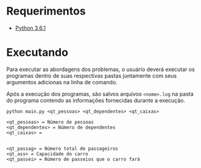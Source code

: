 # Requerimentos

* [Python 3.6.1](https://www.python.org/ftp/python/3.6.1/python-3.6.1.exe)

# Executando

Para executar as abordagens dos problemas, o usuário deverá executar os programas dentro de suas respectivas pastas juntamente com seus argumentos adicionas na linha de comando.

Após a execução dos programas, são salvos arquivos `<nome>.log` na pasta do programa contendo as informações fornecidas durante a execução.

```
python main.py <qt_pessoas> <qt_dependentes> <qt_caixas>

<qt_pessoas> = Número de pessoas
<qt_dependentes> = Número de dependentes
<qt_caixas> = 


<qt_passag> = Número total de passageiros
<qt_ass> = Capacidade do carro
<qt_passei> = Número de passeios que o carro fará
```



